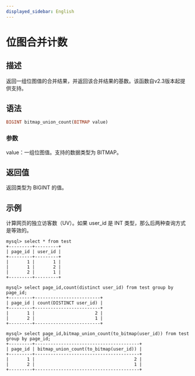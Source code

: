 ```yaml
---
displayed_sidebar: English
---
```


# 位图合并计数

## 描述

返回一组位图值的合并结果，并返回该合并结果的基数。该函数自v2.3版本起提供支持。

## 语法

```Haskell
BIGINT bitmap_union_count(BITMAP value)
```

### 参数

value：一组位图值。支持的数据类型为 BITMAP。

## 返回值

返回类型为 BIGINT 的值。

## 示例

计算网页的独立访客数（UV）。如果 user_id 是 INT 类型，那么后两种查询方式是等效的。

```Plaintext
mysql> select * from test
+---------+---------+
| page_id | user_id |
+---------+---------+
|       1 |       1 |
|       1 |       2 |
|       2 |       1 |
+---------+---------+

mysql> select page_id,count(distinct user_id) from test group by page_id;
+---------+-------------------------+
| page_id | count(DISTINCT user_id) |
+---------+-------------------------+
|       1 |                       2 |
|       2 |                       1 |
+---------+-------------------------+

mysql> select page_id,bitmap_union_count(to_bitmap(user_id)) from test group by page_id;
+---------+----------------------------------------+
| page_id | bitmap_union_count(to_bitmap(user_id)) |
+---------+----------------------------------------+
|       1 |                                      2 |
|       2 |                                      1 |
+---------+----------------------------------------+
```
